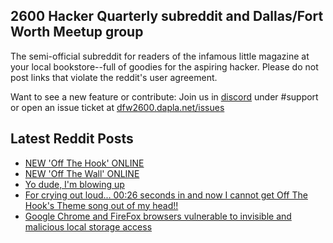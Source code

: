 ## 2600 Hacker Quarterly subreddit and Dallas/Fort Worth Meetup group
The semi-official subreddit for readers of the infamous little magazine at your local bookstore--full of goodies for the aspiring hacker. Please do not post links that violate the reddit's user agreement.

Want to see a new feature or contribute: 
Join us in [discord](https://dfw2600.dapla.net/chat) under #support or open an issue ticket at [dfw2600.dapla.net/issues](https://dfw2600.dapla.net/issues)

## Latest Reddit Posts
<!-- BLOG-POST-LIST:START -->
- [NEW 'Off The Hook' ONLINE](https://2600.com/hook/21-08-2024)
- [NEW 'Off The Wall' ONLINE](https://2600.com/wall/20-08-2024)
- [Yo dude, I'm blowing up](https://www.reddit.com/r/2600/comments/1esxap3/yo_dude_im_blowing_up/)
- [For crying out loud... 00:26 seconds in and now I cannot get Off The Hook's Theme song out of my head!!](https://www.reddit.com/r/2600/comments/1epwei9/for_crying_out_loud_0026_seconds_in_and_now_i/)
- [Google Chrome and FireFox browsers vulnerable to invisible and malicious local storage access](https://www.reddit.com/r/2600/comments/1epdz2h/google_chrome_and_firefox_browsers_vulnerable_to/)
<!-- BLOG-POST-LIST:END -->
